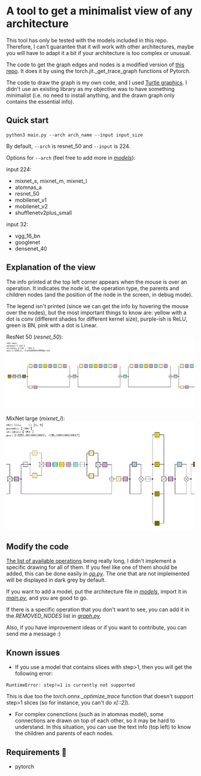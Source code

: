 # A tool to get a minimalist view of any architecture

This tool has only be tested with the models included in this repo.
Therefore, I can't guarantee that it will work with other architectures, maybe you will have to adapt it a bit if your architecture is too complex or unusual.

The code to get the graph edges and nodes is a modified version of [this repo](https://github.com/waleedka/hiddenlayer). It does it by using the torch.jit._get_trace_graph functions of Pytorch.

The code to draw the graph is my own code, and I used [Turtle graphics](https://docs.python.org/3/library/turtle.html). I didn't use an existing library as my objective was to have something minimalist (i.e. no need to install anything, and the drawn graph only contains the essential info).


## Quick start

```
python3 main.py --arch arch_name --input input_size
```
By default, `--arch` is resnet_50 and `--input` is 224.

Options for `--arch` (feel free to add more in *[models](models/)*): 

input 224:
- mixnet_s, mixnet_m, mixnet_l
- atomnas_a
- resnet_50
- mobilenet_v1
- mobilenet_v2
- shufflenetv2plus_small

input 32:
- vgg_16_bn
- googlenet
- densenet_40

## Explanation of the view

The info printed at the top left corner appears when the mouse is over an operation. It indicates the node id, the operation type, the parents and children nodes (and the position of the node in the screen, in debug mode).

The legend isn't printed (since we can get the info by hovering the mouse over the nodes), but the most important things to know are: yellow with a dot is conv (different shades for different kernel size), purple-ish is ReLU, green is BN, pink with a dot is Linear.

ResNet 50 (*resnet_50*):
![resnet_50](/demo/resnet50.png)

MixNet large (*mixnet_l*):
![mixnet_l](/demo/mixnet_l.png)

## Modify the code

[The list of available operations](https://github.com/onnx/onnx/blob/main/docs/Operators.md) being really long, I didn't implement a specific drawing for all of them. If you feel like one of them should be added, this can be done easily in *[op.py](graph_drawing/op.py)*. The one that are not implemented will be displayed in dark grey by default.

If you want to add a model, put the architecture file in *[models](models/)*, import it in *[main.py](main.py)*, and you are good to go.

If there is a specific operation that you don't want to see, you can add it in the *REMOVED_NODES* list in *[graph.py](graph_reading/graph.py)*.

Also, if you have improvement ideas or if you want to contribute, you can send me a message :)

## Known issues

- If you use a model that contains slices with step>1, then you will get the following error: 

```
RuntimeError: step!=1 is currently not supported
```

This is due too the *torch.onnx._optimize_trace* function that doesn't support step>1 slices (so for instance, you can't do *x[::2]*).

- For complex conenctions (such as in atomnas model), some connections are drawn on top of each other, so it may be hard to understand. In this situation, you can use the text info (top left) to know the children and parents of each nodes.

## Requirements :wrench:
* pytorch